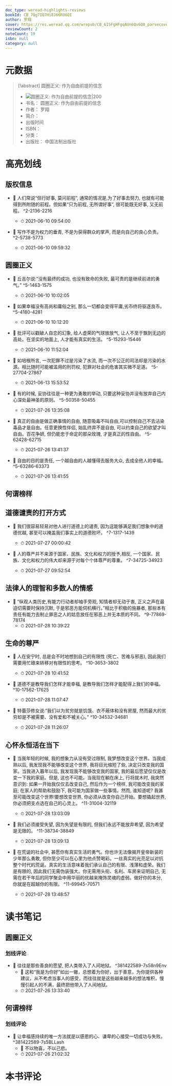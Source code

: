 ```yaml
---
doc_type: weread-highlights-reviews
bookId: CB_7Qg7IQ7Hi8J66RU6QI
author: 罗翔
cover: https://res.weread.qq.com/wrepub/CB_6I5FgHFgqAUn6Qv6Q0_parsecover
reviewCount: 2
noteCount: 19
isbn: null
category: null
---
```

# 元数据
> [!abstract] 圆圈正义: 作为自由前提的信念
> - ![ 圆圈正义: 作为自由前提的信念|200](https://res.weread.qq.com/wrepub/CB_6I5FgHFgqAUn6Qv6Q0_parsecover)
> - 书名： 圆圈正义: 作为自由前提的信念
> - 作者： 罗翔
> - 简介： 
> - 出版时间 
> - ISBN： 
> - 分类： 
> - 出版社： 中国法制出版社

# 高亮划线

## 版权信息


- 📌 人们常说“但行好事, 莫问前程”, 通常的情况是,为了好事去努力, 也就有可能得到所附随的前程。但如果“只为前程, 无所谓好事”, 很可能既无好事, 又无前程。 ^2-2136-2216
    - ⏱ 2021-06-10 09:54:00 

- 📌 写作不是为权力的垂青, 不是为获得群众的掌声, 而是向自己的良心负责。 ^2-5738-5773
    - ⏱ 2021-06-10 09:59:32 
## 圆圈正义


- 📌 丘吉尔说:“没有最终的成功, 也没有致命的失败, 最可贵的是继续前进的勇气。” ^5-1463-1575
    - ⏱ 2021-06-10 10:02:05 

- 📌 如果幸福没有高尚和庸俗之别, 那么一切都会变得平庸,劣币终将驱逐良币。 ^5-4180-4281
    - ⏱ 2021-06-10 10:12:20 

- 📌 批评可以戳破人自恋的幻象, 给人虚荣的气球放放气, 让人不至于飘到无边的高处。在坚实的地面上, 人才能有真实的生活。 ^5-15293-15446
    - ⏱ 2021-06-10 11:52:04 

- 📌 如培根所言, 一次犯罪不过是污染了水流, 而一次不公正的司法却是污染的水源。相比随时可能被滥用的刑罚权, 犯罪对社会的危害其实微不足道。 ^5-27704-27867
    - ⏱ 2021-06-13 15:53:52 

- 📌 有的时候, 妥协往往是一种更为勇敢的举动, 只要这种妥协并没有放弃自己内心深处最神圣的原则。 ^5-50358-50455
    - ⏱ 2021-07-26 13:35:08 

- 📌 真正的自由是做正确事情的自由, 随意吸毒不叫自由,可以控制自己不去沾染毒品才是自由。任意更换性伴侣, 始乱终弃不是自由, 可以约束自己的欲望才叫自由。百花争妍, 但仍能忠于命定的那朵玫瑰, 才是真正的性自由。 ^5-62428-62715
    - ⏱ 2021-07-26 13:41:37 

- 📌 自由的目的是责任, 一个越自由的人越懂得去服务大众, 去成全他人的幸福。 ^5-63286-63373
    - ⏱ 2021-07-26 13:41:55 
## 何谓榜样

 
## 道德谴责的打开方式


- 📌 我们很容易轻易对他人进行道德上的谴责, 因为这能够满足我们想象中的道德优越, 甚至可以掩盖我们事实上的道德败坏。 ^7-1317-1439
    - ⏱ 2021-07-27 00:00:42 

- 📌 人的尊严并不来源于国家、民族、文化和权力的授予,相反, 一个国家、民族、文化和权力的伟大却来源于对每个个体尊严的尊重。 ^7-34725-34923
    - ⏱ 2021-07-27 09:52:54 
## 法律人的理智和多数人的情感


- 📌 “纵观人类历史,有能力行动者却袖手旁观, 知情者却无动于衷, 正义之声在最迫切需要时保持沉默, 于是邪恶方能伺机横行。”相比于积极的施暴者, 那些本有责任有能力去制止罪恶之人的姑息放任在邪恶上并无本质的不同。 ^9-77869-78174
    - ⏱ 2021-07-28 10:39:22 
## 生命的尊严


- 📌 人在安宁时, 总是会不时地想到自己的有限性 (死亡、苦难与邪恶), 因此我们需要用忙碌来转移对有限性的思考。 ^10-3653-3802
    - ⏱ 2021-07-28 10:41:52 

- 📌 道德不是教导我们怎样才能幸福, 是教导我们怎样才能配得上我们的幸福。 ^10-17562-17625
    - ⏱ 2021-07-28 11:07:47 

- 📌 特蕾莎修女说:“我们以为贫穷就是饥饿、衣不蔽体和没有房屋, 然而最大的贫穷却是不被需要、没有爱和不被关心。” ^10-34532-34681
    - ⏱ 2021-07-28 11:26:07 
## 心怀永恒活在当下


- 📌 当我年轻的时候, 我的想象力从没有受过限制, 我梦想改变这个世界。当我成熟以后, 我发现我不能够改变这个世界, 我将目光缩短了些, 决定只改变我的国家。当我进入暮年以后, 我发现我不能够改变我的国家, 我的最后愿望仅仅是改变一下我的家庭。但是, 这也不可能。当我现在躺在床上, 行将就木时, 我突然意识到: 如果一开始我仅仅去改变自己, 然后作为一个榜样, 我可能改变我的家庭; 在家人的帮助和鼓励下, 我可能为国家做一些事情。然而, 谁知道呢? 我甚至可能改变这个世界!要想改变世界, 你必须从改变你自己开始。要想撬起世界, 你必须把支点选在自己的心灵上。 ^11-31004-32119
    - ⏱ 2021-07-28 13:03:09 

- 📌 我们必须接受失望, 因为失望是有限的, 但我们永远不能放弃希望, 因为希望是无限的。 ^11-38734-38849
    - ⏱ 2021-07-28 13:09:13 

- 📌 在荒诞的社会中, 甚愿你有真实生活的勇气。你也许无法像揭开皇帝新装的少年那么勇敢, 但你至少可以在心里为他点赞喝彩。一丝真实的光亮足以对抗整个时代的荒诞。真实的生活意味着我们承认自己的有限、浅薄和虚荣。我们是有限的, 因此我们无需伪装强大。你无需用头衔、名利、车房来证明自己, 无需在若干年后的同学聚会中用华丽的优越来掩饰灵魂的虚弱。做好你的本分, 你就是在超越你的有限。 ^11-69945-70571
    - ⏱ 2021-07-28 13:48:57 
# 读书笔记

## 圆圈正义

### 划线评论
- 📌 往往是那些善良的愿望, 把人类带入了人间地狱。  ^381422589-7s58n9Env
    - 💭 这和“我是为你好”如出一辙，总想着为你好，出于善意，为你提供各种建议，从不考虑当事人的感受，而往往就是这些越来越多的想法堆积，慢慢引起人的不满，最终把他带入了人间地狱。
    - ⏱ 2021-07-26 13:33:40
   
## 何谓榜样

### 划线评论
- 📌 让幸福感持续的唯一方法就是以感恩的心、谦卑的心接受一切成功与失败。  ^381422589-7s5BLLash
    - 💭 不以物喜，不以己悲。
    - ⏱ 2021-07-26 21:02:32
   
# 本书评论
